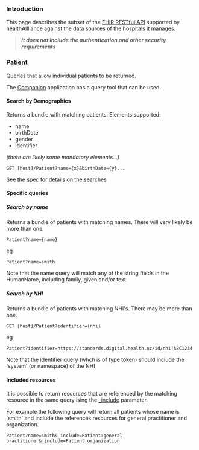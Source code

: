 <!-- api.md {% comment %}
*****************************************************************************************
*                            WARNING: DO NOT EDIT THIS FILE                             *
*                                                                                       *
* This file is generated by SUSHI. Any edits you make to this file will be overwritten. *
*                                                                                       *
* To change the contents of this file, edit the original source file at:                *
* ig-data/input/pagecontent/api.md                                                      *
*****************************************************************************************
{% endcomment %} -->

### Introduction
This page describes the subset of the [FHIR RESTful API](http://hl7.org/fhir/http.html) supported by healthAllliance against the data sources of the hospitals it manages.

>**_It does not include the authentication and other security requirements_**



### Patient
Queries that allow individual patients to be returned.

The [Companion](companion.html) application has a query tool that can be used.
 
#### Search by Demographics

Returns a bundle with matching patients. Elements supported:

* name
* birthDate
* gender
* identifier

_(there are likely some mandatory elements...)_

    GET [host]/Patient?name={x}&birthDate={y}...

See [the spec](http://hl7.org/fhir/patient.html#search) for details on the searches

#### Specific queries

##### Search by name
Returns a bundle of patients with matching names. There will very likely be more than one. 

    Patient?name={name}

eg

    Patient?name=smith

Note that the name query will match any of the string fields in the HumanName, including family, given and/or text

##### Search by NHI
Returns a bundle of patients with matching NHI's. There may be more than one.

    GET [host]/Patient?identifier={nhi}
eg

    Patient?identifier=https://standards.digital.health.nz/id/nhi|ABC1234

Note that the identifier query (whch is of type [token](http://hl7.org/fhir/search.html#token)) should include the 'system' (or namespace) of the NHI


#### Included resources

It is possible to return resources that are referenced by the matching resource in the same query ising the [_include]() parameter. 

For example the following query will return all patients whose name is 'smith' and include the references resources for general practitioner and organization.

    Patient?name=smith&_include=Patient:general-practitioner&_include=Patient:organization

